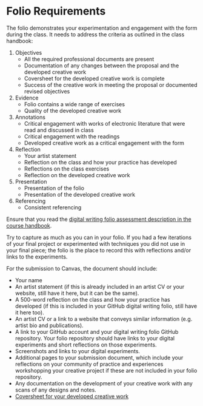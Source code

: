 # Folio Requirements

The folio demonstrates your experimentation and engagement with the form during the class. It needs to address the criteria as outlined in the class handbook:

1. Objectives
   - All the required professional documents are present
   - Documentation of any changes between the proposal and the developed creative work
   - Coversheet for the developed creative work is complete
   - Success of the creative work in meeting the proposal or documented revised objectives 
2. Evidence
   - Folio contains a wide range of exercises
   - Quality of the developed creative work
3. Annotations
   - Critical engagement with works of electronic literature that were read and discussed in class
   - Critical engagement with the readings
   - Developed creative work as a critical engagement with the form 
4. Reflection
   - Your artist statement
   - Reflection on the class and how your practice has developed
   - Reflections on the class exercises
   - Reflection on the developed creative work
5. Presentation
   - Presentation of the folio
   - Presentation of the developed creative work
6. Referencing
   - Consistent referencing

Ensure that you read the [digital writing folio assessment description in the course handbook](https://rmit.instructure.com/courses/130722/pages/class-handbook-digital-writing).

Try to capture as much as you can in your folio. If you had a few iterations of your final project or experimented with techniques you did not use in your final piece; the folio is the place to record this with reflections and/or links to the experiments.

For the submission to Canvas, the document should include:

- Your name
- An artist statement (if this is already included in an artist CV or your website, still have it here, but it can be the same).
- A 500-word reflection on the class and how your practice has developed (if this is included in your GitHub digital writing folio, still have it here too).
- An artist CV or a link to a website that conveys similar information (e.g. artist bio and publications).
- A link to your GitHub account and your digital writing folio GitHub repository. Your folio repository should have links to your digital experiments and short reflections on those experiments.
- Screenshots and links to your digital experiments.
- Additional pages to your submission document, which include your reflections on your community of practice and experiences workshopping your creative project if these are not included in your folio repository.
- Any documentation on the development of your creative work with any scans of any designs and notes.
- [Coversheet for your developed creative work](./coversheet-for-developed-creative-work.md)
